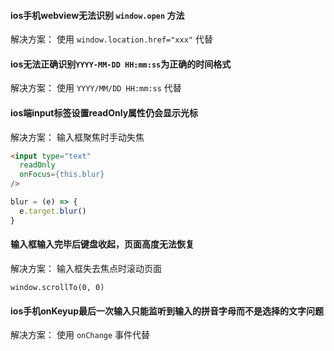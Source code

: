 #### ios手机webview无法识别 `window.open` 方法

解决方案：
使用 `window.location.href="xxx"` 代替 

#### ios无法正确识别`YYYY-MM-DD HH:mm:ss`为正确的时间格式
解决方案：
使用 `YYYY/MM/DD HH:mm:ss` 代替

#### ios端input标签设置readOnly属性仍会显示光标
解决方案：
输入框聚焦时手动失焦
```html
<input type="text"
  readOnly
  onFocus={this.blur}
/>
```
```js
blur = (e) => {
  e.target.blur()
}
```

#### 输入框输入完毕后键盘收起，页面高度无法恢复
解决方案：
输入框失去焦点时滚动页面
```
window.scrollTo(0, 0)
```

#### ios手机onKeyup最后一次输入只能监听到输入的拼音字母而不是选择的文字问题
解决方案：
使用 `onChange` 事件代替